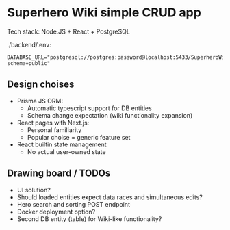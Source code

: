 # Superhero Wiki simple CRUD app

Tech stack: Node.JS + React + PostgreSQL

./backend/.env:
```
DATABASE_URL="postgresql://postgres:password@localhost:5433/SuperheroWiki?schema=public"
```

## Design choises

- Prisma JS ORM:
    - Automatic typescript support for DB entities
    - Schema change expectation (wiki functionality expansion)
- React pages with Next.js:
    - Personal familiarity
    - Popular choise = generic feature set
- React builtin state management
    - No actual user-owned state

## Drawing board / TODOs

- UI solution?
- Should loaded entities expect data races and simultaneous edits?
- Hero search and sorting POST endpoint
- Docker deployment option?
- Second DB entity (table) for Wiki-like functionality?
